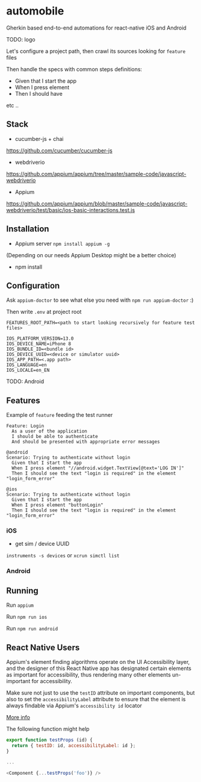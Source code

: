 # automobile

Gherkin based end-to-end automations for react-native iOS and Android

TODO: logo

Let's configure a project path, then crawl its sources looking for `feature` files

Then handle the specs with common steps definitions:

- Given that I start the app
- When I press element <element>
- Then I should have <element>

etc ..

## Stack

- cucumber-js + chai

https://github.com/cucumber/cucumber-js

- webdriverio

https://github.com/appium/appium/tree/master/sample-code/javascript-webdriverio

- Appium

https://github.com/appium/appium/blob/master/sample-code/javascript-webdriverio/test/basic/ios-basic-interactions.test.js

## Installation

- Appium server `npm install appium -g`

(Depending on our needs Appium Desktop might be a better choice)

- npm install

## Configuration

Ask `appium-doctor` to see what else you need with `npm run appium-doctor` :)

Then write `.env` at project root

```
FEATURES_ROOT_PATH=<path to start looking recursively for feature test files>

IOS_PLATFORM_VERSION=13.0
IOS_DEVICE_NAME=iPhone 8
IOS_BUNDLE_ID=<bundle id>
IOS_DEVICE_UUID=<device or simulator uuid>
IOS_APP_PATH=<.app path>
IOS_LANGUAGE=en
IOS_LOCALE=en_EN
```

TODO: Android

## Features

Example of `feature` feeding the test runner

```gerkhin
Feature: Login
  As a user of the application
  I should be able to authenticate
  And should be presented with appropriate error messages

@android
Scenario: Trying to authenticate without login
  Given that I start the app
  When I press element "//android.widget.TextView[@text='LOG IN']"
  Then I should see the text "login is required" in the element "login_form_error"

@ios
Scenario: Trying to authenticate without login
  Given that I start the app
  When I press element "buttonLogin"
  Then I should see the text "login is required" in the element "login_form_error"
```

### iOS

- get sim / device UUID

`instruments -s devices` or `xcrun simctl list`


### Android


## Running

Run `appium`

Run `npm run ios`

Run `npm run android`

## React Native Users

Appium's element finding algorithms operate on the UI Accessibility layer, and the designer of this React Native app has designated certain elements as important for accessibility, thus rendering many other elements un-important for accessibility.

Make sure not just to use the `testID` attribute on important components, but also to set the `accessibilityLabel` attribute to ensure that the element is always findable via Appium's `accessibility id` locator

[More info](https://appiumpro.com/editions/76)

The following function might help

```javascript
export function testProps (id) {
  return { testID: id, accessibilityLabel: id };
}

...

<Component {...testProps('foo')} />
```